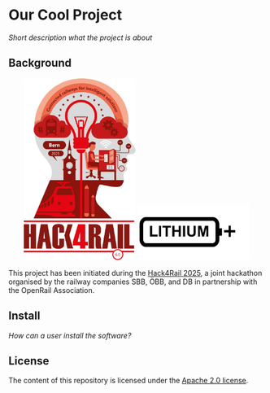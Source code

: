 # Our Cool Project

*Short description what the project is about*

## Background

<p align="center">
  <img alt="Hack4Rail Logo" src="img/hack4rail-logo.jpg" width="220"/>
  <img alt="Lithium+" src="img/lithium_plus.png" width="220"/>
</p>

This project has been initiated during the [Hack4Rail 2025](https://hack4rail.event.sbb.ch/en/), a joint hackathon organised by the railway companies SBB, ÖBB, and DB in partnership with the OpenRail Association.

## Install

*How can a user install the software?*

## License

<!-- If you decide for another license, please change it here, and exchange the LICENSE file -->

The content of this repository is licensed under the [Apache 2.0 license](LICENSE).

